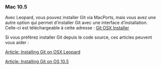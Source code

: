 ### Mac 10.5 ###

Avec Leopard, vous pouvez installer Git via MacPorts, mais vous avez une
autre option qui permet d’installer Git avec une interface
d’installation. Celle-ci est téléchargeable à cette adresse :
[Git OSX Installer](http://code.google.com/p/git-osx-installer/downloads/list?can=3)

Si vous préférez installer Git depuis le code source, ces articles peuvent vous aider :

[Article: Installing Git on OSX Leopard](http://solutions.treypiepmeier.com/2008/02/25/installing-git-on-os-x-leopard/)

[Article: Installing Git on OS 10.5](http://dysinger.net/2007/12/30/installing-git-on-mac-os-x-105-leopard/)
